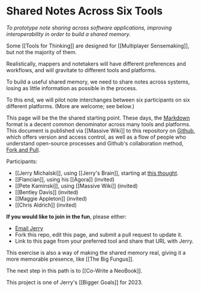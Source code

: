 # Shared Notes Across Six Tools

*To prototype note sharing across software applications, improving interoperability in order to build a shared memory.* 

Some [[Tools for Thinking]] are designed for [[Multiplayer Sensemaking]], but not the majority of them. 

Realistically, mappers and notetakers will have different preferences and workflows, and will gravitate to different tools and platforms. 

To build a useful shared memory, we need to share notes across systems, losing as little information as possible in the process. 

To this end, we will pilot note interchanges between six participants on six different platforms. (More are welcome; see below.)

This page will be the the shared starting point. These days, the [Markdown](http://en.wikipedia.org/wiki/Markdown) format is a decent common denominator across many tools and platforms. This document is published via [[Massive Wiki]] to this repository on [Github](http://github.com/), which offers version and access control, as well as a flow of people who understand open-source processes and Github's collaboration method, [Fork and Pull](https://en.wikipedia.org/wiki/Fork_and_pull_model). 

Participants: 

- [[Jerry Michalski]], using [[Jerry's Brain]], starting at [this thought](https://bra.in/8jQEKE).
- [[Flancian]], using his [[Agora]] (invited)
- [[Pete Kaminski]], using [[Massive Wiki]] (invited)
- [[Bentley Davis]] (invited)
- [[Maggie Appleton]] (invited)
- [[Chris Aldrich]] (invited)

**If you would like to join in the fun**, please either:

 - [Email Jerry](mailto:sociate@gmail.com)
 - Fork this repo, edit this page, and submit a pull request to update it.
 - Link to this page from your preferred tool and share that URL with Jerry.

This exercise is also a way of making the shared memory real, giving it a more memorable presence, like [[The Big Fungus]].

The next step in this path is to [[Co-Write a NeoBook]].

This project is one of Jerry's [[Bigger Goals]] for 2023.

